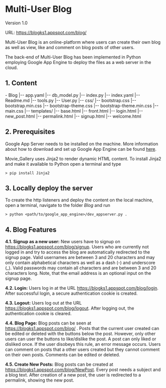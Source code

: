 <h1>Multi-User Blog</h1>

Version 1.0

URL: https://blogks1.appspot.com/blog/

Multi-User Blog is an online-platform where users can create their own blog 
as well as view, like and comment on blog posts of other users.

The back-end of Multi-User Blog has been implemented in Python employing
Google App Engine to deploy the files as a web server in the cloud.

<h2>1. Content</h2>
    - Blog
    |-- app.yaml
    |-- db_model.py
    |-- index.py
    |-- index.yaml
    |-- Readme.md
    |-- tools.py
    |-- User.py
    |-- css/
        |-- bootstrap.css
        |-- bootstrap.min.css
        |-- bootstrap-theme.css
        |-- bootstrap-theme.min.css
        |-- main.css
    |-- templates/
        |-- base.html
        |-- front.html
        |-- login.html
        |-- new_post.html
        |-- permalink.html
        |-- signup.html
        |-- welcome.html

<h2>2. Prerequisites</h2>
Google App Server needs to be installed on the machine. 
More information about how to download and set up Google App Engine can be found <a href="https://cloud.google.com/appengine/downloads">here</a>.

Movie_Gallery uses Jinja2 to render dynamic HTML content. To install Jinja2 and make it available to Python
open a terminal and type

    > pip install Jinja2
    
<h2>3. Locally deploy the server</h2>
To create the http listeners and deploy the content on the local machine, open a terminal, navigate to the folder <i>Blog</i> and run

    > python <path/to/google_app_engine>/dev_appserver.py .

<h2>4. Blog Features</h2>

<b>4.1. Signup as a new user:</b>
    New users have to signup on https://blogks1.appspot.com/blog/signup. Users who are currently not logged in and try to access the blog 
    are automatically redirected to the signup page.
    Valid usernames are between 3 and 20 characters and may only contain alphabetical characters as well as a dash (-) and underscore (_).
    Valid passwords may contain all characters and are between 3 and 20 characters long.
    Note, that the email address is an optional input on the signup page.
    
<b>4.2. Login:</b>
    Users log in at the URL https://blogks1.appspot.com/blog/login. After successful login, a secure authentication cookie is created.
    
<b>4.3. Logout:</b>
    Users log out at the URL https://blogks1.appspot.com/blog/logout. After logging out, the authentication cookie is cleared.
    
<b>4.4. Blog Page:</b>
    Blog posts can be seen at https://blogks1.appspot.com/blog/ . Posts that the current user created can be edited or deleted with the buttons 
    below the post. However, only other users can user the buttons to like/dislike the post. A post can only liked or disliked once. If the user
    disobeys this rule, an error message occurs.
    Users can comment on posts that a other users created but they cannot comment on their own posts. Comments can be edited or deleted.
    
<b>4.5. Create New Posts:</b>
    Blog posts can be created at https://blogks1.appspot.com/blog/NewPost. Every post needs a subject and a blog text. After creation of a new post, 
    the user is redirected to a permalink, showing the new post.
    





        
    
    
    

    

